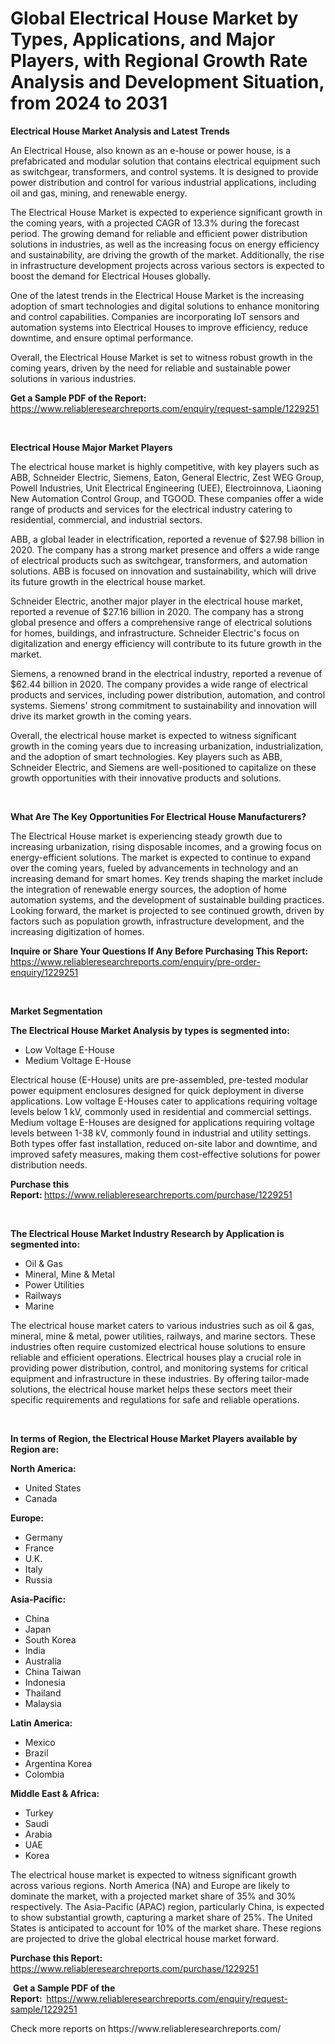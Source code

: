 <p><h1>Global Electrical House Market by Types, Applications, and Major Players, with Regional Growth Rate Analysis and Development Situation, from 2024 to 2031</h1></p><p><strong>Electrical House Market Analysis and Latest Trends</strong></p>
<p><p>An Electrical House, also known as an e-house or power house, is a prefabricated and modular solution that contains electrical equipment such as switchgear, transformers, and control systems. It is designed to provide power distribution and control for various industrial applications, including oil and gas, mining, and renewable energy.</p><p>The Electrical House Market is expected to experience significant growth in the coming years, with a projected CAGR of 13.3% during the forecast period. The growing demand for reliable and efficient power distribution solutions in industries, as well as the increasing focus on energy efficiency and sustainability, are driving the growth of the market. Additionally, the rise in infrastructure development projects across various sectors is expected to boost the demand for Electrical Houses globally.</p><p>One of the latest trends in the Electrical House Market is the increasing adoption of smart technologies and digital solutions to enhance monitoring and control capabilities. Companies are incorporating IoT sensors and automation systems into Electrical Houses to improve efficiency, reduce downtime, and ensure optimal performance.</p><p>Overall, the Electrical House Market is set to witness robust growth in the coming years, driven by the need for reliable and sustainable power solutions in various industries.</p></p>
<p><strong>Get a Sample PDF of the Report:&nbsp;</strong> <a href="https://www.reliableresearchreports.com/enquiry/request-sample/1229251">https://www.reliableresearchreports.com/enquiry/request-sample/1229251</a></p>
<p>&nbsp;</p>
<p><strong>Electrical House Major Market Players</strong></p>
<p><p>The electrical house market is highly competitive, with key players such as ABB, Schneider Electric, Siemens, Eaton, General Electric, Zest WEG Group, Powell Industries, Unit Electrical Engineering (UEE), Electroinnova, Liaoning New Automation Control Group, and TGOOD. These companies offer a wide range of products and services for the electrical industry catering to residential, commercial, and industrial sectors.</p><p>ABB, a global leader in electrification, reported a revenue of $27.98 billion in 2020. The company has a strong market presence and offers a wide range of electrical products such as switchgear, transformers, and automation solutions. ABB is focused on innovation and sustainability, which will drive its future growth in the electrical house market.</p><p>Schneider Electric, another major player in the electrical house market, reported a revenue of $27.16 billion in 2020. The company has a strong global presence and offers a comprehensive range of electrical solutions for homes, buildings, and infrastructure. Schneider Electric's focus on digitalization and energy efficiency will contribute to its future growth in the market.</p><p>Siemens, a renowned brand in the electrical industry, reported a revenue of $62.44 billion in 2020. The company provides a wide range of electrical products and services, including power distribution, automation, and control systems. Siemens' strong commitment to sustainability and innovation will drive its market growth in the coming years.</p><p>Overall, the electrical house market is expected to witness significant growth in the coming years due to increasing urbanization, industrialization, and the adoption of smart technologies. Key players such as ABB, Schneider Electric, and Siemens are well-positioned to capitalize on these growth opportunities with their innovative products and solutions.</p></p>
<p>&nbsp;</p>
<p><strong>What Are The Key Opportunities For Electrical House Manufacturers?</strong></p>
<p><p>The Electrical House market is experiencing steady growth due to increasing urbanization, rising disposable incomes, and a growing focus on energy-efficient solutions. The market is expected to continue to expand over the coming years, fueled by advancements in technology and an increasing demand for smart homes. Key trends shaping the market include the integration of renewable energy sources, the adoption of home automation systems, and the development of sustainable building practices. Looking forward, the market is projected to see continued growth, driven by factors such as population growth, infrastructure development, and the increasing digitization of homes.</p></p>
<p><strong>Inquire or Share Your Questions If Any Before Purchasing This Report:</strong> <a href="https://www.reliableresearchreports.com/enquiry/pre-order-enquiry/1229251">https://www.reliableresearchreports.com/enquiry/pre-order-enquiry/1229251</a></p>
<p>&nbsp;</p>
<p><strong>Market Segmentation</strong></p>
<p><strong>The Electrical House Market Analysis by types is segmented into:</strong></p>
<p><ul><li>Low Voltage E-House</li><li>Medium Voltage E-House</li></ul></p>
<p><p>Electrical house (E-House) units are pre-assembled, pre-tested modular power equipment enclosures designed for quick deployment in diverse applications. Low voltage E-Houses cater to applications requiring voltage levels below 1 kV, commonly used in residential and commercial settings. Medium voltage E-Houses are designed for applications requiring voltage levels between 1-38 kV, commonly found in industrial and utility settings. Both types offer fast installation, reduced on-site labor and downtime, and improved safety measures, making them cost-effective solutions for power distribution needs.</p></p>
<p><strong>Purchase this Report:&nbsp;</strong><a href="https://www.reliableresearchreports.com/purchase/1229251">https://www.reliableresearchreports.com/purchase/1229251</a></p>
<p>&nbsp;</p>
<p><strong>The Electrical House Market Industry Research by Application is segmented into:</strong></p>
<p><ul><li>Oil & Gas</li><li>Mineral, Mine & Metal</li><li>Power Utilities</li><li>Railways</li><li>Marine</li></ul></p>
<p><p>The electrical house market caters to various industries such as oil & gas, mineral, mine & metal, power utilities, railways, and marine sectors. These industries often require customized electrical house solutions to ensure reliable and efficient operations. Electrical houses play a crucial role in providing power distribution, control, and monitoring systems for critical equipment and infrastructure in these industries. By offering tailor-made solutions, the electrical house market helps these sectors meet their specific requirements and regulations for safe and reliable operations.</p></p>
<p>&nbsp;</p>
<p><strong>In terms of Region, the Electrical House Market Players available by Region are:</strong></p>
<p>
    <p> <strong> North America: </strong>
        <ul>
            <li>United States</li>
            <li>Canada</li>
        </ul>
        </p> 
    <p> <strong> Europe: </strong>
        <ul>
            <li>Germany</li>
            <li>France</li>
            <li>U.K.</li>
            <li>Italy</li>
            <li>Russia</li>
        </ul>
        </p> 
    <p> <strong> Asia-Pacific: </strong>
        <ul>
            <li>China</li>
            <li>Japan</li>
            <li>South Korea</li>
            <li>India</li>
            <li>Australia</li>
            <li>China Taiwan</li>
            <li>Indonesia</li>
            <li>Thailand</li>
            <li>Malaysia</li>
        </ul>
        </p> 
    <p> <strong> Latin America: </strong>
        <ul>
            <li>Mexico</li>
            <li>Brazil</li>
            <li>Argentina Korea</li>
            <li>Colombia</li>
        </ul>
        </p> 
    <p> <strong> Middle East & Africa: </strong>
        <ul>
            <li>Turkey</li>
            <li>Saudi</li>
            <li>Arabia</li>
            <li>UAE</li>
            <li>Korea</li>
        </ul>
    </p>
    </p>
<p><p>The electrical house market is expected to witness significant growth across various regions. North America (NA) and Europe are likely to dominate the market, with a projected market share of 35% and 30% respectively. The Asia-Pacific (APAC) region, particularly China, is expected to show substantial growth, capturing a market share of 25%. The United States is anticipated to account for 10% of the market share. These regions are projected to drive the global electrical house market forward.</p></p>
<p><strong>Purchase this Report: </strong><a href="https://www.reliableresearchreports.com/purchase/1229251">https://www.reliableresearchreports.com/purchase/1229251</a></p>
<p>&nbsp;<strong>Get a Sample PDF of the Report:&nbsp;&nbsp;</strong><a href="https://www.reliableresearchreports.com/enquiry/request-sample/1229251">https://www.reliableresearchreports.com/enquiry/request-sample/1229251</a></p>
<p><strong></strong></p>
<p>Check more reports on https://www.reliableresearchreports.com/</p>